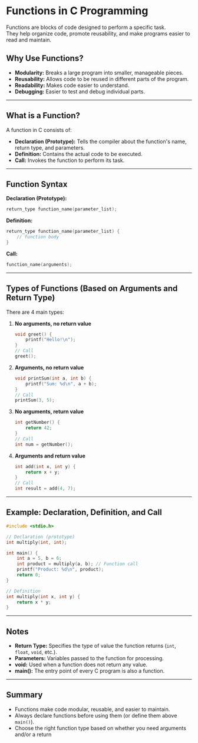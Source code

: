 # Functions in C Programming

Functions are blocks of code designed to perform a specific task.  
They help organize code, promote reusability, and make programs easier to read and maintain.

## Why Use Functions?

- **Modularity:** Breaks a large program into smaller, manageable pieces.
- **Reusability:** Allows code to be reused in different parts of the program.
- **Readability:** Makes code easier to understand.
- **Debugging:** Easier to test and debug individual parts.

---

## What is a Function?

A function in C consists of:
- **Declaration (Prototype):** Tells the compiler about the function's name, return type, and parameters.
- **Definition:** Contains the actual code to be executed.
- **Call:** Invokes the function to perform its task.

---

## Function Syntax

**Declaration (Prototype):**
```c
return_type function_name(parameter_list);
```

**Definition:**
```c
return_type function_name(parameter_list) {
    // function body
}
```

**Call:**
```c
function_name(arguments);
```

---

## Types of Functions (Based on Arguments and Return Type)

There are 4 main types:

1. **No arguments, no return value**
   ```c
   void greet() {
       printf("Hello!\n");
   }
   // Call
   greet();
   ```

2. **Arguments, no return value**
   ```c
   void printSum(int a, int b) {
       printf("Sum: %d\n", a + b);
   }
   // Call
   printSum(3, 5);
   ```

3. **No arguments, return value**
   ```c
   int getNumber() {
       return 42;
   }
   // Call
   int num = getNumber();
   ```

4. **Arguments and return value**
   ```c
   int add(int x, int y) {
       return x + y;
   }
   // Call
   int result = add(4, 7);
   ```

---

## Example: Declaration, Definition, and Call

```c
#include <stdio.h>

// Declaration (prototype)
int multiply(int, int);

int main() {
    int a = 5, b = 6;
    int product = multiply(a, b); // Function call
    printf("Product: %d\n", product);
    return 0;
}

// Definition
int multiply(int x, int y) {
    return x * y;
}
```

---

## Notes

- **Return Type:** Specifies the type of value the function returns (`int`, `float`, `void`, etc.).
- **Parameters:** Variables passed to the function for processing.
- **void:** Used when a function does not return any value.
- **main():** The entry point of every C program is also a function.

---

## Summary

- Functions make code modular, reusable, and easier to maintain.
- Always declare functions before using them (or define them above `main()`).
- Choose the right function type based on whether you need arguments and/or a return